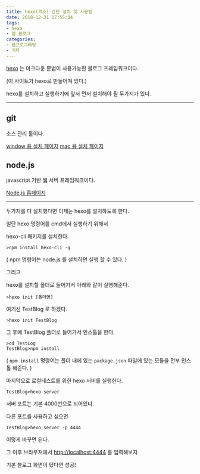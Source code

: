 ```yaml
---
title: hexo(헥소) 간단 설치 및 사용법
date: 2018-12-31 17:55:04
tags:
- hexo
- 웹 블로그
categories: 
- 웹프로그래밍
- 기타
---
```



[hexo](https://hexo.io/ko/index.html) 는 마크다운 문법이 사용가능한 블로그 프레임워크이다.

(이 사이트가 hexo로 만들어져 있다.)

hexo를 설치하고 실행하기에 앞서 먼저 설치해야 될 두가지가 있다.

---

## git

소스 관리 툴이다.

[window 용 설치 페이지](https://git-scm.com/download/win)
[mac 용 설치 페이지](https://sourceforge.net/projects/git-osx-installer/)

## node.js

javascript 기반 웹 서버 프레임워크이다.

[Node.js 홈페이지](https://nodejs.org/ko/)

---

두가지를 다 설치했다면 이제는 hexo를 설치하도록 한다.

일단 hexo 명령어를 cmd에서 실행하기 위해서

hexo-cli 패키지를 설치한다.

```
>npm install hexo-cli -g
```

( npm 명령어는 node.js 를 설치하면 실행 할 수 있다. )

그리고 

hexo를 설치할 폴더로 들어가서 아래와 같이 실행해준다.

```
>hexo init [폴더명]
```

여기선 TestBlog 로 하겠다.

```
>hexo init TestBlog
```

그 후에 TestBlog 폴더로 들어가서 인스톨을 한다.

```
>cd TestLog
TestBlog>npm install
```

( `npm install` 명령어는 폴더 내에 있는 `package.json` 파일에 있는 모듈을 전부 인스톨 해준다. )

마지막으로 로컬테스트를 위한 hexo 서버를 실행한다.

```
TestBlog>hexo server
```

서버 포트는 기본 4000번으로 되어있다.

다른 포트를 사용하고 싶으면 

```
TestBlog>hexo server -p 4444
```

이렇게 바꾸면 된다.

그 이후 브라우져에서 [http://localhost:4444](http://localhost:4444) 를 입력해보자

기본 블로그 화면이 떴다면 성공!